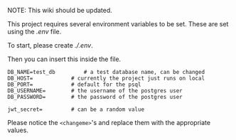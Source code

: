 NOTE: This wiki should be updated.

This project requires several environment variables to be set. These are set using the _.env_ file.

To start, please create _./.env_.

Then you can insert this inside the file.

```
DB_NAME=test_db         # a test database name, can be changed
DB_HOST=            # currently the project just runs on local
DB_PORT=            # default for the psql
DB_USERNAME=        # the username of the postgres user
DB_PASSWORD=        # the password of the postgres user

jwt_secret=         # can be a random value
```

Please notice the `<changeme>`'s and replace them with the appropriate values.
